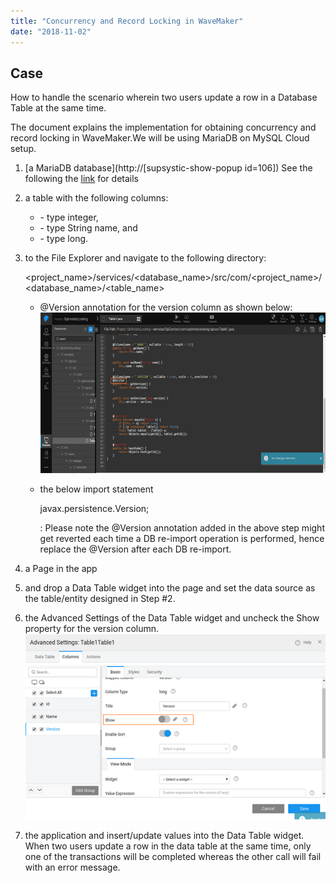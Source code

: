 ```yaml
---
title: "Concurrency and Record Locking in WaveMaker"
date: "2018-11-02"
---
```


## Case

How to handle the scenario wherein two users update a row in a Database Table at the same time.

The document explains the implementation for obtaining concurrency and record locking in WaveMaker.We will be using MariaDB on MySQL Cloud setup.

1. [a MariaDB database](http://[supsystic-show-popup id=106]) See the following the [link](/learn/app-development/services/database-services/working-with-databases/#integrating-database) for details
2. a table with the following columns:
    - \- type integer,
    - \- type String name, and
    - \- type long.
3. to the File Explorer and navigate to the following directory:
    
    <project\_name>/services/<database\_name>/src/com/<project\_name>/<database\_name>/<table\_name>
    
    - @Version annotation for the version column as shown below: [![](../assets/concurrency_annot.png)](../assets/concurrency_annot.png)
    - the below import statement
        
         javax.persistence.Version;
        
        : Please note the @Version annotation added in the above step might get reverted each time a DB re-import operation is performed, hence replace the @Version after each DB re-import.
4. a Page in the app
5. and drop a Data Table widget into the page and set the data source as the table/entity designed in Step #2.
6. the Advanced Settings of the Data Table widget and uncheck the Show property for the version column. [![](../assets/concurrency_DTAS.png)](../assets/concurrency_DTAS.png)
7. the application and insert/update values into the Data Table widget. When two users update a row in the data table at the same time, only one of the transactions will be completed whereas the other call will fail with an error message.
